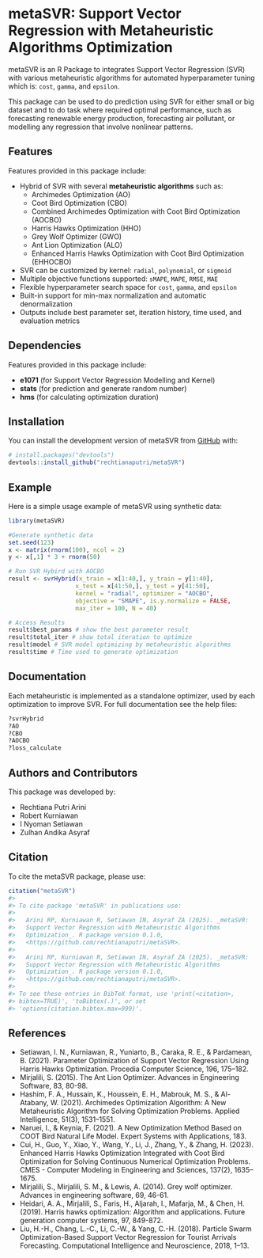 
<!-- README.md is generated from README.Rmd. Please edit that file -->

# metaSVR: Support Vector Regression with Metaheuristic Algorithms Optimization

<!-- badges: start -->
<!-- badges: end -->

metaSVR is an R Package to integrates Support Vector Regression (SVR)
with various metaheuristic algorithms for automated hyperparameter
tuning which is: `cost`, `gamma`, and `epsilon`.

This package can be used to do prediction using SVR for either small or
big dataset and to do task where required optimal performance, such as
forecasting renewable energy production, forecasting air pollutant, or
modelling any regression that involve nonlinear patterns.

## Features

Features provided in this package include:

- Hybrid of SVR with several **metaheuristic algorithms** such as:
  - Archimedes Optimization (AO)
  - Coot Bird Optimization (CBO)
  - Combined Archimedes Optimization with Coot Bird Optimization (AOCBO)
  - Harris Hawks Optimization (HHO)
  - Grey Wolf Optimizer (GWO)
  - Ant Lion Optimization (ALO)
  - Enhanced Harris Hawks Optimization with Coot Bird Optimization
    (EHHOCBO)
- SVR can be customized by kernel: `radial`, `polynomial`, or `sigmoid`
- Multiple objective functions supported: `sMAPE`, `MAPE`, `RMSE`, `MAE`
- Flexible hyperparameter search space for `cost`, `gamma`, and
  `epsilon`
- Built-in support for min-max normalization and automatic
  denormalization
- Outputs include best parameter set, iteration history, time used, and
  evaluation metrics

## Dependencies

Features provided in this package include:

- **e1071** (for Support Vector Regression Modelling and Kernel)
- **stats** (for prediction and generate random number)
- **hms** (for calculating optimization duration)

## Installation

You can install the development version of metaSVR from
[GitHub](https://github.com/) with:

``` r
# install.packages("devtools")
devtools::install_github("rechtianaputri/metaSVR")
```

## Example

Here is a simple usage example of metaSVR using synthetic data:

``` r
library(metaSVR)

#Generate synthetic data
set.seed(123)
x <- matrix(rnorm(100), ncol = 2)
y <- x[,1] * 3 + rnorm(50)

# Run SVR Hybird with AOCBO
result <- svrHybrid(x_train = x[1:40,], y_train = y[1:40],
                   x_test = x[41:50,], y_test = y[41:50],
                   kernel = "radial", optimizer = "AOCBO",
                   objective = "SMAPE", is.y.normalize = FALSE,
                   max_iter = 100, N = 40)

# Access Results
result$best_params # show the best parameter result
result$total_iter # show total iteration to optimize
result$model # SVR model optimizing by metaheuristic algorithms
result$time # Time used to generate optimization
```

## Documentation

Each metaheuristic is implemented as a standalone optimizer, used by
each optimization to improve SVR. For full documentation see the help
files:

``` r
?svrHybrid
?AO
?CBO
?AOCBO
?loss_calculate
```

## Authors and Contributors

This package was developed by:

- Rechtiana Putri Arini
- Robert Kurniawan
- I Nyoman Setiawan
- Zulhan Andika Asyraf

## Citation

To cite the metaSVR package, please use:

``` r
citation("metaSVR")
#> 
#> To cite package 'metaSVR' in publications use:
#> 
#>   Arini RP, Kurniawan R, Setiawan IN, Asyraf ZA (2025). _metaSVR:
#>   Support Vector Regression with Metaheuristic Algorithms
#>   Optimization_. R package version 0.1.0,
#>   <https://github.com/rechtianaputri/metaSVR>.
#> 
#>   Arini RP, Kurniawan R, Setiawan IN, Asyraf ZA (2025). _metaSVR:
#>   Support Vector Regression with Metaheuristic Algorithms
#>   Optimization_. R package version 0.1.0,
#>   <https://github.com/rechtianaputri/metaSVR>.
#> 
#> To see these entries in BibTeX format, use 'print(<citation>,
#> bibtex=TRUE)', 'toBibtex(.)', or set
#> 'options(citation.bibtex.max=999)'.
```

## References

- Setiawan, I. N., Kurniawan, R., Yuniarto, B., Caraka, R. E., &
  Pardamean, B. (2021). Parameter Optimization of Support Vector
  Regression Using Harris Hawks Optimization. Procedia Computer Science,
  196, 175–182.
- Mirjalili, S. (2015). The Ant Lion Optimizer. Advances in Engineering
  Software, 83, 80-98.
- Hashim, F. A., Hussain, K., Houssein, E. H., Mabrouk, M. S., &
  Al-Atabany, W. (2021). Archimedes Optimization Algorithm: A New
  Metaheuristic Algorithm for Solving Optimization Problems. Applied
  Intelligence, 51(3), 1531–1551.
- Naruei, I., & Keynia, F. (2021). A New Optimization Method Based on
  COOT Bird Natural Life Model. Expert Systems with Applications, 183.
- Cui, H., Guo, Y., Xiao, Y., Wang, Y., Li, J., Zhang, Y., & Zhang, H.
  (2023). Enhanced Harris Hawks Optimization Integrated with Coot Bird
  Optimization for Solving Continuous Numerical Optimization Problems.
  CMES - Computer Modeling in Engineering and Sciences, 137(2),
  1635–1675.
- Mirjalili, S., Mirjalili, S. M., & Lewis, A. (2014). Grey wolf
  optimizer. Advances in engineering software, 69, 46-61.
- Heidari, A. A., Mirjalili, S., Faris, H., Aljarah, I., Mafarja, M., &
  Chen, H. (2019). Harris hawks optimization: Algorithm and
  applications. Future generation computer systems, 97, 849-872.
- Liu, H.-H., Chang, L.-C., Li, C.-W., & Yang, C.-H. (2018). Particle
  Swarm Optimization-Based Support Vector Regression for Tourist
  Arrivals Forecasting. Computational Intelligence and Neuroscience,
  2018, 1–13.
